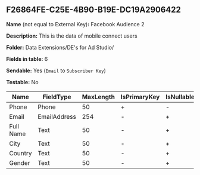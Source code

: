 ## F26864FE-C25E-4B90-B19E-DC19A2906422

**Name** (not equal to External Key)**:** Facebook Audience 2

**Description:** This is the data of mobile connect users

**Folder:** Data Extensions/DE's for Ad Studio/

**Fields in table:** 6

**Sendable:** Yes (`Email` to `Subscriber Key`)

**Testable:** No

| Name | FieldType | MaxLength | IsPrimaryKey | IsNullable | DefaultValue |
| --- | --- | --- | --- | --- | --- |
| Phone | Phone | 50 | + | - |  |
| Email | EmailAddress | 254 | - | + |  |
| Full Name | Text | 50 | - | + |  |
| City | Text | 50 | - | + |  |
| Country | Text | 50 | - | + |  |
| Gender | Text | 50 | - | + |  |
